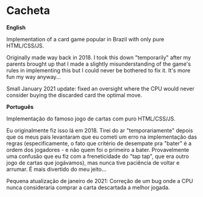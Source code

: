 # Cacheta

**English**

Implementation of a card game popular in Brazil with only pure HTML/CSS/JS.

Originally made way back in 2018. I took this down "temporarily" after my parents brought up that I made a slightly misunderstanding of the game's rules in implementing this but I could never be bothered to fix it. It's more fun my way anyway...

Small January 2021 update: fixed an oversight where the CPU would never consider buying the discarded card the optimal move.

**Português**

Implementação do famoso jogo de cartas com puro HTML/CSS/JS.

Eu originalmente fiz isso lá em 2018. Tirei do ar "temporariamente" depois que os meus pais levantaram que eu cometi um erro na implementação das regras (especificamente, o fato que critério de desempate pra "bater" é a ordem dos jogadores - e não quem foi o primeiro a bater. Provavelmente uma confusão que eu fiz com a freneticidade do "tap tap", que era outro jogo de cartas que jogávamos), mas nunca tive paciência de voltar e arrumar. É mais divertido do meu jeito...

Pequena atualização de janeiro de 2021: Correção de um bug onde a CPU nunca consideraria comprar a carta descartada a melhor jogada.